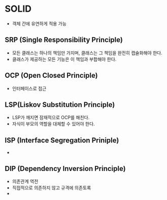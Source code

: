 # SOLID
- 객체 간에 유연하게 적용 가능

## SRP (Single Responsibility Principle)
- 모든 클래스는 하나의 책임만 가지며, 클래스는 그 책임을 완전히 캡슐화해야 한다.
- 클래스가 제공하는 모든 기능은 이 책임과 부합해야 한다.

## OCP (Open Closed Principle)
- 인터페이스로 접근

## LSP(Liskov Substitution Principle)
- LSP가 깨지면 잠재적으로 OCP를 해친다.
- 자식이 부모의 역할을 대체할 수 있어야 한다.

## ISP (Interface Segregation Priniple)
- 

## DIP (Dependency Inversion Principle)
- 의존관계 역전
- 직접적으로 의존하지 않고 규격에 의존토록
- 
